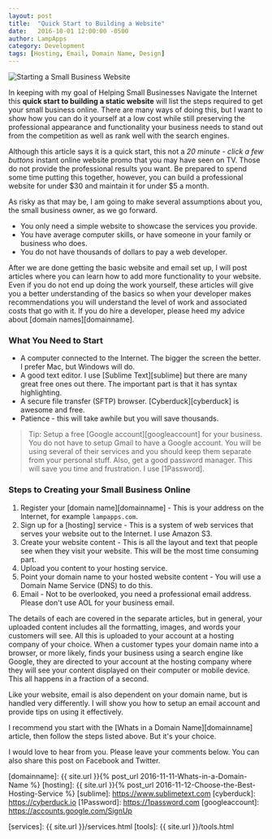 ```yaml
---
layout: post
title:  "Quick Start to Building a Website"
date:   2016-10-01 12:00:00 -0500
author: LampApps
category: Development
tags: [Hosting, Email, Domain Name, Design]
---
```


![Starting a Small Business Website]({{site.url}}/images/website-design.jpg "Starting A Small Business Website")

In keeping with my goal of Helping Small Businesses Navigate the Internet this **quick start to building a static website** will list the steps required to get your small business online. There are many ways of doing this, but I want to show how you can do it yourself at a low cost while still preserving the professional appearance and functionality your business needs to stand out from the competition as well as rank well with the search engines.

Although this article says it is a quick start, this not a *20 minute - click a few buttons* instant online website promo that you may have seen on TV. Those do not provide the professional results you want. Be prepared to spend some time putting this together, however, you can build a professional website for under $30 and maintain it for under $5 a month.

<!--more-->

As risky as that may be, I am going to make several assumptions about you, the small business owner, as we go forward.

* You only need a simple website to showcase the services you provide.
* You have average computer skills, or have someone in your family or business who does.
* You do not have thousands of dollars to pay a web developer. 

After we are done getting the basic website and email set up, I will post articles where you can learn how to add more functionality to your website. Even if you do not end up doing the work yourself, these articles will give you a better understanding of the basics so when your developer makes recommendations you will understand the level of work and associated costs that go with it. If you do hire a developer, please heed my advice about [domain names][domainname].

### What You Need to Start

* A computer connected to the Internet. The bigger the screen the better. I prefer Mac, but Windows will do.
* A good text editor. I use [Sublime Text][sublime] but there are many great free ones out there. The important part is that it has syntax highlighting.
* A secure file transfer (SFTP) browser. [Cyberduck][cyberduck] is awesome and free.
* Patience - this will take awhile but you will save thousands.

>Tip: Setup a free [Google account][googleaccount] for your business. You do not have to setup Gmail to have a Google account. You will be using several of their services and you should keep them separate from your personal stuff. Also, get a good password manager. This will save you time and frustration. I use [1Password].

### Steps to Creating your Small Business Online

1. Register your [domain name][domainname] - This is your address on the Internet, for example `lampapps.com`.
2. Sign up for a [hosting] service - This is a system of web services that serves your website out to the Internet. I use Amazon S3.
3. Create your website content - This is all the layout and text that people see when they visit your website. This will be the most time consuming part.
4. Upload you content to your hosting service.
5. Point your domain name to your hosted website content - You will use a Domain Name Service (DNS) to do this.
6. Email - Not to be overlooked, you need a professional email address. Please don't use AOL for your business email.

The details of each are covered in the separate articles, but in general, your uploaded content includes all the formatting, images, and words your customers will see. All this is uploaded to your account at a hosting company of your choice. When a customer types your domain name into a browser, or more likely, finds your business using a search engine like Google, they are directed to your account at the hosting company where they will see your content displayed on their computer or mobile device. This all happens in a fraction of a second. 

Like your website, email is also dependent on your domain name, but is handled very differently. I will show you how to setup an email account and provide tips on using it effectively.

I recommend you start with the [Whats in a Domain Name][domainname] article, then follow the steps listed above. But it's your choice.

I would love to hear from you. Please leave your comments below. You can also share this post on Facebook and Twitter.  


[domainname]: {{ site.url }}{% post_url 2016-11-11-Whats-in-a-Domain-Name %}
[hosting]: {{ site.url }}{% post_url 2016-11-12-Choose-the-Best-Hosting-Service %}
[sublime]: https://www.sublimetext.com
[cyberduck]: https://cyberduck.io
[1Password]: https://1password.com
[googleaccount]: https://accounts.google.com/SignUp


[services]: {{ site.url }}/services.html
[tools]: {{ site.url }}/tools.html



